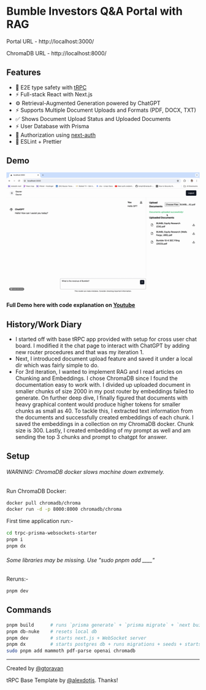 # Bumble Investors Q&A Portal with RAG

Portal URL - http://localhost:3000/

ChromaDB URL - http://localhost:8000/

## Features

- 🧙 E2E type safety with [tRPC](https://trpc.io)
- ⚡ Full-stack React with Next.js
- ⚙️ Retrieval-Augmented Generation powered by ChatGPT
- ⚡ Supports Multiple Document Uploads and Formats (PDF, DOCX, TXT)
- ✅ Shows Document Upload Status and Uploaded Documents 
- ⚡ User Database with Prisma
- 🔐 Authorization using [next-auth](https://next-auth.js.org/)
- 🎨 ESLint + Prettier

## Demo

![BUMBLE DEMO](Bumble.gif)

#### Full Demo here with code explanation on [Youtube]()

## History/Work Diary

- I started off with base tRPC app provided with setup for cross user chat board. I modified it the chat page to interact with ChatGPT by adding new router procedures and that was my iteration 1.
- Next, I introduced document upload feature and saved it under a local dir which was fairly simple to do.
- For 3rd iteration, I wanted to implement RAG and I read articles on Chunking and Embeddings. I chose ChromaDB since I found the documentation easy to work with. I divided up uploaded document in smaller chunks of size 2000 in my post router by embeddings failed to generate. On further deep dive, I finally figured that documents with heavy graphical content would produce higher tokens for smaller chunks as small as 40. To tackle this, I extracted text information from the documents and successfully created embeddings of each chunk. I saved the embeddings in a collection on my ChromaDB docker. Chunk size is 300. Lastly, I created embedding of my prompt as well and am sending the top 3 chunks and prompt to chatgpt for answer.  

## Setup

###### WARNING: ChromaDB docker slows machine down extremely.
Run ChromaDB Docker:
```bash
docker pull chromadb/chroma
docker run -d -p 8000:8000 chromadb/chroma
```

First time application run:-
```bash
cd trpc-prisma-websockets-starter
pnpm i
pnpm dx
```
###### Some libraries may be missing. Use "sudo pnpm add ____"
Reruns:-
```bash
pnpm dev
```

## Commands

```bash
pnpm build      # runs `prisma generate` + `prisma migrate` + `next build`
pnpm db-nuke    # resets local db
pnpm dev        # starts next.js + WebSocket server
pnpm dx         # starts postgres db + runs migrations + seeds + starts next.js
sudo pnpm add mammoth pdf-parse openai chromadb
```

---

Created by [@gtoravan](https://github.com/gtoravan)

tRPC Base Template by [@alexdotjs](https://twitter.com/alexdotjs). Thanks!
